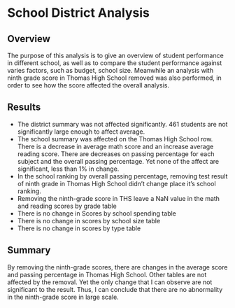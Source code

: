 # School District Analysis

## Overview 
The purpose of this analysis is to give an overview of student performance in different school, as well as to compare the student performance against varies factors, such as budget, school size. Meanwhile an analysis with ninth grade score in Thomas High School removed was also performed, in order to see how the score affected the overall analysis.

## Results
- The district summary was not affected significantly. 461 students are not significantly large enough to affect average.
- The school summary was affected on the Thomas High School row. There is a decrease in average math score and an increase average reading score. There are decreases on passing percentage for each subject and the overall passing percentage. Yet none of the affect are significant, less than 1% in change.
- In the school ranking by overall passing percentage, removing test result of ninth grade in Thomas High School didn’t change place it’s school ranking.
- Removing the ninth-grade score in THS leave a NaN value in the math and reading scores by grade table
- There is no change in Scores by school spending table
- There is no change in scores by school size table
- There is no change in scores by type table

## Summary
By removing the ninth-grade scores, there are changes in the average score and passing percentage in Thomas High School.  Other tables are not affected by the removal. Yet the only change that I can observe are not significant to the result. Thus, I can conclude that there are no abnormality in the ninth-grade score in large scale.
